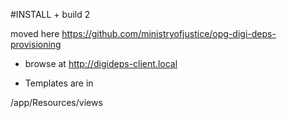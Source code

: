 #INSTALL + build 2

  moved here 
    https://github.com/ministryofjustice/opg-digi-deps-provisioning

  *  browse at http://digideps-client.local

  * Templates are in 

/app/Resources/views



